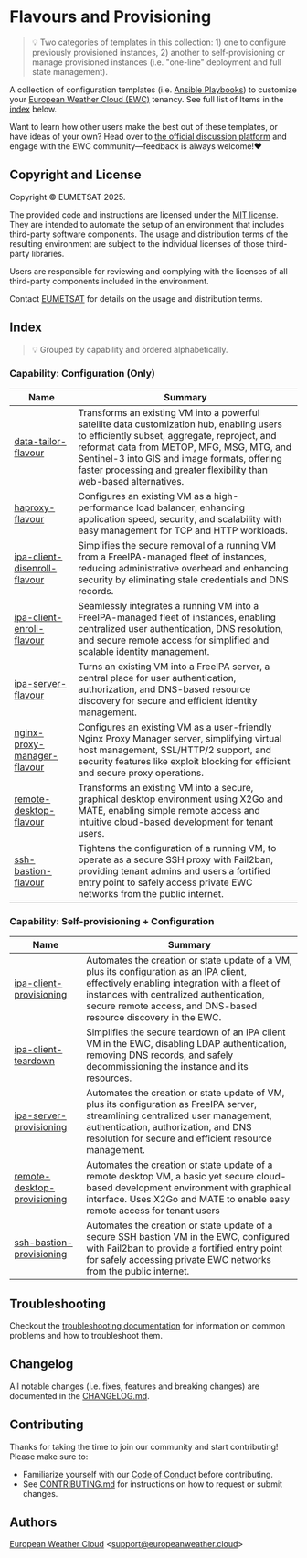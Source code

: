 # Flavours and Provisioning
>💡 Two categories of templates in this collection: 1) one to configure previously provisioned instances, 2) another to self-provisioning or manage provisioned instances (i.e. "one-line" deployment and full state management).

A collection of configuration templates
(i.e. [Ansible Playbooks](https://docs.ansible.com/ansible/latest/playbook_guide/playbooks.html))
to customize your
[European Weather Cloud (EWC)](https://europeanweather.cloud/) tenancy. See full list of Items in the [index](#index) below.

Want to learn how other users make the best out of these templates, or have ideas of your own? Head over to [the official discussion platform](https://chat.europeanweather.cloud/) and engage with the EWC community—feedback is always welcome!♥️



## Copyright and License
Copyright © EUMETSAT 2025.

The provided code and instructions are licensed under the [MIT license](./LICENSE).
They are intended to automate the setup of an environment that includes 
third-party software components.
The usage and distribution terms of the resulting environment are 
subject to the individual licenses of those third-party libraries.

Users are responsible for reviewing and complying with the licenses of
all third-party components included in the environment.

Contact [EUMETSAT](http://www.eumetsat.int) for details on the usage and distribution terms.

## Index
>💡 Grouped by capability and ordered alphabetically.

### Capability: Configuration (Only)

| Name  | Summary  |
|------|-----|
| [data-tailor-flavour](./playbooks/data-tailor-flavour/)    |Transforms an existing VM into a powerful satellite data customization hub, enabling users to efficiently subset, aggregate, reproject, and reformat data from METOP, MFG, MSG, MTG, and Sentinel-3 into GIS and image formats, offering faster processing and greater flexibility than web-based alternatives.  |
| [haproxy-flavour](./playbooks/haproxy-flavour/)    | Configures an existing VM as a high-performance load balancer, enhancing application speed, security, and scalability with easy management for TCP and HTTP workloads.   |
| [ipa-client-disenroll-flavour](./playbooks/ipa-client-disenroll-flavour/)   |  Simplifies the secure removal of a running VM from a FreeIPA-managed fleet of instances, reducing administrative overhead and enhancing security by eliminating stale credentials and DNS records. |
| [ipa-client-enroll-flavour](./playbooks/ipa-client-enroll-flavour) | Seamlessly integrates a running VM into a FreeIPA-managed fleet of instances, enabling centralized user authentication, DNS resolution, and secure remote access for simplified and scalable identity management. | 
| [ipa-server-flavour](./playbooks/ipa-server-flavour/)    | Turns an existing VM into a FreeIPA server, a central place for user authentication, authorization, and DNS-based resource discovery for secure and efficient identity management. |
| [nginx-proxy-manager-flavour](./playbooks/nginx-proxy-manager-flavour/)    | Configures an existing VM as a user-friendly Nginx Proxy Manager server, simplifying virtual host management, SSL/HTTP/2 support, and security features like exploit blocking for efficient and secure proxy operations.  |
| [remote-desktop-flavour](./playbooks/remote-desktop-flavour/) | Transforms an existing VM into a secure, graphical desktop environment using X2Go and MATE, enabling simple remote access and intuitive cloud-based development for tenant users.  | 
| [ssh-bastion-flavour](./playbooks/ssh-bastion-flavour/)   | Tightens the configuration of a running VM, to operate as a secure SSH proxy with Fail2ban, providing tenant admins and users a fortified entry point to safely access private EWC networks from the public internet. | 

### Capability: Self-provisioning + Configuration

| Name  | Summary  |
|------|-----|
| [ipa-client-provisioning](./playbooks/ipa-client-provisioning/)    | Automates the creation or state update of a VM, plus its configuration as an IPA client, effectively enabling integration with a fleet of instances with centralized authentication, secure remote access, and DNS-based resource discovery in the EWC. |
| [ipa-client-teardown](./playbooks/ipa-client-teardown/)   | Simplifies the secure teardown of an IPA client VM in the EWC, disabling LDAP authentication, removing DNS records, and safely decommissioning the instance and its resources.  |
| [ipa-server-provisioning](./playbooks/ipa-server-provisioning/)    |  Automates the creation or state update of VM, plus its configuration as FreeIPA server, streamlining centralized user management, authentication, authorization, and DNS resolution for secure and efficient resource management.  |
| [remote-desktop-provisioning](./playbooks/remote-desktop-provisioning/) | Automates the creation or state update of a remote desktop VM, a basic yet secure cloud-based development environment with graphical interface. Uses X2Go and MATE to enable easy remote access for tenant users | 
| [ssh-bastion-provisioning](./playbooks/ssh-bastion-provisioning/)   | Automates the creation or state update of a secure SSH bastion VM in the EWC, configured with Fail2ban to provide a fortified entry point for safely accessing private EWC networks from the public internet. | 

## Troubleshooting
Checkout the [troubleshooting documentation](./docs/troubleshooting.md) for
information on common problems and how to troubleshoot them.

## Changelog
All notable changes (i.e. fixes, features and breaking changes) are documented 
in the [CHANGELOG.md](./CHANGELOG.md).

## Contributing

Thanks for taking the time to join our community and start contributing!
Please make sure to:
* Familiarize yourself with our [Code of Conduct](./CODE_OF_CONDUCT.md) before 
contributing.
* See [CONTRIBUTING.md](./CONTRIBUTING.md) for instructions on how to request 
or submit changes.

## Authors

[European Weather Cloud](http://support.europeanweather.cloud/) 
<[support@europeanweather.cloud](mailto:support@europeanweather.cloud)>
